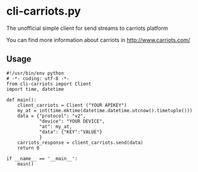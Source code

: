 cli-carriots.py
===============

The unofficial simple client for send streams to carriots platform

You can find more information about carriots in http://www.carriots.com/

Usage
-----
	#!/usr/bin/env python
	# -*- coding: utf-8 -*-
	from cli-carriots import Client
	import time, datetime
	
	def main():
	    client_carriots = Client ("YOUR APIKEY")
	    my_at = int(time.mktime(datetime.datetime.utcnow().timetuple()))
	    data = {"protocol": "v2",
	            "device": "YOUR DEVICE",
	            "at": my_at,
	            "data": {"KEY":"VALUE"}
	            }
	    carriots_response = client_carriots.send(data)
	    return 0
	
	if __name__ == '__main__':
	    main()